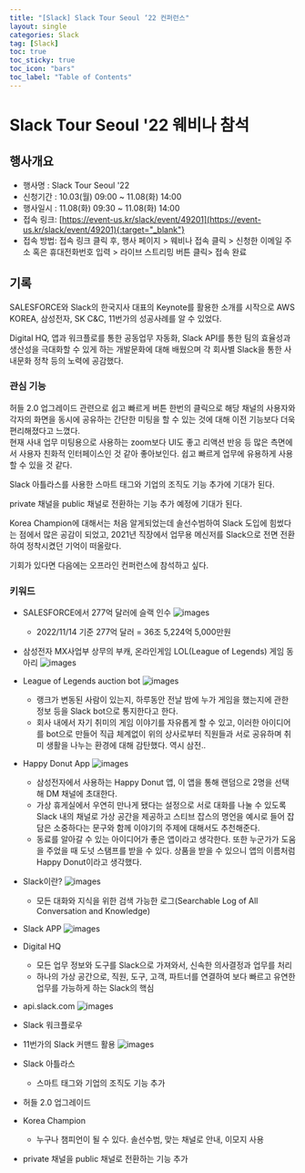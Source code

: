 ```yaml
---
title: "[Slack] Slack Tour Seoul ‘22 컨퍼런스"
layout: single
categories: Slack
tag: [Slack]
toc: true
toc_sticky: true
toc_icon: "bars"
toc_label: "Table of Contents"
---
```


# Slack Tour Seoul '22 웨비나 참석

## 행사개요
- 행사명 : Slack Tour Seoul '22
- 신청기간 : 10.03(월) 09:00 ~ 11.08(화) 14:00 
- 행사일시 : 11.08(화) 09:30 ~ 11.08(화) 14:00
- 접속 링크: [https://event-us.kr/slack/event/49201](https://event-us.kr/slack/event/49201){:target="_blank"}
- 접속 방법: 접속 링크 클릭 후, 행사 페이지 > 웨비나 접속 클릭 > 신청한 이메일 주소 혹은 휴대전화번호 입력 > 라이브 스트리밍 버튼 클릭> 접속 완료

## 기록
SALESFORCE와 Slack의 한국지사 대표의 Keynote를 활용한 소개를 시작으로 AWS KOREA, 삼성전자, SK C&C, 11번가의 성공사례를 알 수 있었다.

Digital HQ, 앱과 워크플로를 통한 공동업무 자동화, Slack API를 통한 팀의 효율성과 생산성을 극대화할 수 있게 하는 개발문화에 대해 배웠으며 각 회사별 Slack을 통한 사내문화 정착 등의 노력에 공감했다.

### 관심 기능
허들 2.0 업그레이드 관련으로 쉽고 빠르게 버튼 한번의 클릭으로 해당 채널의 사용자와 각자의 화면을 동시에 공유하는 간단한 미팅을 할 수 있는 것에 대해 이전 기능보다 더욱 편리해졌다고 느꼈다.  
현재 사내 업무 미팅용으로 사용하는 zoom보다 UI도 좋고 리액션 반응 등 많은 측면에서 사용자 친화적 인터페이스인 것 같아 좋아보인다. 쉽고 빠르게 업무에 유용하게 사용할 수 있을 것 같다.

Slack 아틀라스를 사용한 스마트 태그와 기업의 조직도 기능 추가에 기대가 된다.

private 채널을 public 채널로 전환하는 기능 추가 예정에 기대가 된다.

Korea Champion에 대해서는 처음 알게되었는데 솔선수범하여 Slack 도입에 힘썼다는 점에서 많은 공감이 되었고, 2021년 직장에서 업무용 메신저를 Slack으로 전면 전환하여 정착시켰던 기억이 떠올랐다.

기회가 있다면 다음에는 오프라인 컨퍼런스에 참석하고 싶다.

### 키워드
- SALESFORCE에서 277억 달러에 슬랙 인수
![images](/images/2022-11-08-slack/slack1.png)
  - 2022/11/14 기준 277억 달러 = 36조 5,224억 5,000만원

- 삼성전자 MX사업부 상무의 부캐, 온라인게임 LOL(League of Legends) 게임 동아리
![images](/images/2022-11-08-slack/slack2.png)

- League of Legends auction bot
![images](/images/2022-11-08-slack/slack3.png)
  - 랭크가 변동된 사람이 있는지, 하루동안 전날 밤에 누가 게임을 했는지에 관한 정보 등을 Slack bot으로 통지한다고 한다.
  - 회사 내에서 자기 취미의 게임 이야기를 자유롭게 할 수 있고, 이러한 아이디어를 bot으로 만들어 직급 체계없이 위의 상사로부터 직원들과 서로 공유하며 취미 생활을 나누는 환경에 대해 감탄했다. 역시 삼전..

- Happy Donut App
![images](/images/2022-11-08-slack/slack8.png)
  - 삼성전자에서 사용하는 Happy Donut 앱, 이 앱을 통해 랜덤으로 2명을 선택해 DM 채널에 초대한다.
  - 가상 휴게실에서 우연히 만나게 됐다는 설정으로 서로 대화를 나눌 수 있도록 Slack 내의 채널로 가상 공간을 제공하고
스티브 잡스의 명언을 예시로 들어 잡담은 소중하다는 문구와 함께 이야기의 주제에 대해서도 추천해준다.
  - 동료를 알아갈 수 있는 아이디어가 좋은 앱이라고 생각한다. 또한 누군가가 도움을 주었을 때 도넛 스탬프를 받을 수 있다. 상품을 받을 수 있으니 앱의 이름처럼 Happy Donut이라고 생각했다.

- Slack이란?
![images](/images/2022-11-08-slack/slack4.png)
  - 모든 대화와 지식을 위한 검색 가능한 로그(Searchable Log of All Conversation and Knowledge)

- Slack APP
![images](/images/2022-11-08-slack/slack5.png)
- Digital HQ
  - 모든 업무 정보와 도구를 Slack으로 가져와서, 신속한 의사결정과 업무를 처리
  - 하나의 가상 공간으로, 직원, 도구, 고객, 파트너를 연결하여 보다 빠르고 유연한 업무를 가능하게 하는 Slack의 핵심

- api.slack.com
![images](/images/2022-11-08-slack/slack6.png)
- Slack 워크플로우

- 11번가의 Slack 커맨드 활용
![images](/images/2022-11-08-slack/slack7.png)

- Slack 아틀라스
  - 스마트 태그와 기업의 조직도 기능 추가
- 허들 2.0 업그레이드
- Korea Champion
  - 누구나 챔피언이 될 수 있다. 솔선수범, 맞는 채널로 안내, 이모지 사용
- private 채널을 public 채널로 전환하는 기능 추가